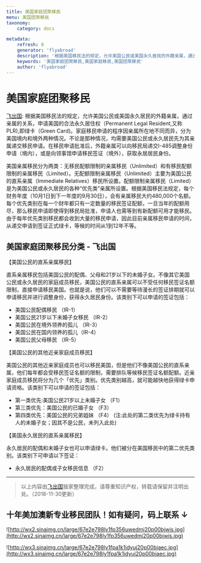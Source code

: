 ```yaml
---
title: 美国家庭团聚移民
menu: 美国团聚移民
taxonomy:
    category: docs

metadata:
    refresh: 0
    generator: 'flyabroad'
    description: '根据美国移民法的规定，允许美国公民或美国永久居民的外籍亲属，通过亲属的关系，申请美国的合法永久居住权（Permanent Legal Resident,又称PLR),即绿卡（Green Card)。家庭移民申请的程序因亲属所在地不同而异，分为美国境内和境外两种情况。不论是那种情况，均需要美国公民或永久居民先为其亲属递交移民申请。在移民申请批准后，外籍亲属可以向移民局递交I-485调整身份申请（境内），或是向领事馆申请移民签证（境外），获取永居居民身份。'
    keywords: '美国家庭团聚移民,美国家庭移民,美国团聚移民'
    author: 'flyabroad'
---
```


# 美国家庭团聚移民

[飞出国](/home): 根据美国移民法的规定，允许美国公民或美国永久居民的外籍亲属，通过亲属的关系，申请美国的合法永久居住权（Permanent Legal Resident,又称PLR),即绿卡（Green Card)。家庭移民申请的程序因亲属所在地不同而异，分为美国境内和境外两种情况。不论是那种情况，均需要美国公民或永久居民先为其亲属递交移民申请。在移民申请批准后，外籍亲属可以向移民局递交I-485调整身份申请（境内），或是向领事馆申请移民签证（境外），获取永居居民身份。

美国亲属移民分为两类：无移民配额限制的亲属移民（Unlimited）和有移民配额限制的亲属移民（Limited）。无配额限制亲属移民（Unlimited）主要为美国公民的直系亲属（Immediate Relatives）移民所设置。配额限制亲属移民（Limited）是为美国公民或永久居民的各种“优先类”亲属所设置。根据美国移民法规定，每个财务年度（10月1日到下一年度的9月30日），会有亲属移民大约480,000个名额。每个优先类别在每一个财年都只有一定数量的移民签证配额，一旦当年的配额用尽，那么移民申请即使得到移民局批准，申请人也需等到有新配额可用才能移民。由于每年优先类别移民都会收到大量的移民申请，因此目前亲属移民申请的时间，从递交申请到签证正式绿卡，等候的时间从1到12年不等。

## 美国家庭团聚移民分类 - 飞出国

【美国公民的直系亲属移民】

直系亲属移民包括美国公民的配偶、父母和21岁以下的未婚子女。不像其它美国公民或永久居民的家庭成员移民，美国公民的直系亲属可以不受任何移民签证名额限制，直接申请移民美国。也就是说，他们可以不需要等待漫长的签证排期就可以申请移民并进行调整身份，获得永久居民身份。该类别下可以申请的签证包括：

* 美国公民配偶移民 （IR-1）
* 美国公民21岁以下未婚子女移民 （IR-2）
* 美国公民在境外领养的孤儿 （IR-3）
* 美国公民在国内领养的孤儿（IR-4）
* 美国公民父母移民 （IR-5）

【美国公民的其他近亲家庭成员移民】

美国公民的其他近亲家庭成员也可以移民美国，但是他们不像美国公民的直系亲属，他们每年都会受移民签证名额的限制，需要排队等候移民签证名额配额。近亲家庭成员移民将分为几个「优先」类别。优先类别越高，就可能越快地获得绿卡申请资格。该类别下可以申请的签证包括：

* 第一类优先:美国公民21岁以上未婚子女 （F1）
* 第三类优先：美国公民的已婚子女 （F3）
* 第四类优先：美国公民的兄弟姐妹 （F4）
(注:此处的第二类优先为绿卡持有人的未婚子女；因其不是公民，未列入此处)

【美国永久居民的直系亲属移民】

永久居民的配偶和未婚子女也可以申请绿卡。他们被分在美国移民中的第二优先类别。该类别下可申请以下签证：

* 永久居民的配偶或子女移民信息 （F2）

----

> 以上内容由[飞出国](http://www.flyabroad.hk/)独家整理完成，请尊重知识产权，转载请保留并注明出处。（2018-11-30更新）

## 十年美加澳新专业移民团队！如有疑问，码上联系 ↓ ##

![http://wx2.sinaimg.cn/large/67e2e798ly1fp356uwedmj20p00bjwis.jpg](http://wx2.sinaimg.cn/large/67e2e798ly1fp356uwedmj20p00bjwis.jpg)

![http://wx3.sinaimg.cn/large/67e2e798ly1fpa1k1idyuj20p00bjaec.jpg](http://wx3.sinaimg.cn/large/67e2e798ly1fpa1k1idyuj20p00bjaec.jpg)